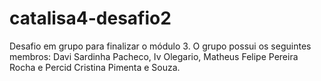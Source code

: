 # catalisa4-desafio2
Desafio em grupo para finalizar o módulo 3. O grupo possui os seguintes membros: Davi Sardinha Pacheco, Iv Olegario, Matheus Felipe Pereira Rocha e Percid Cristina Pimenta e Souza.
